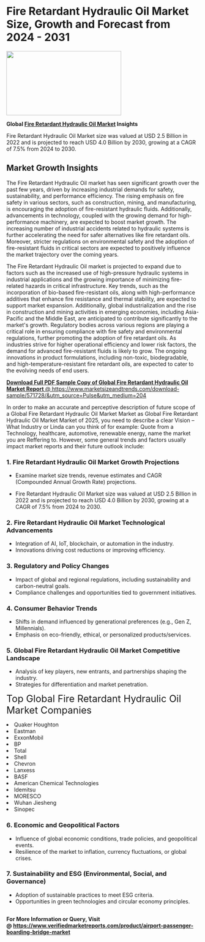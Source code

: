 <H1>Fire Retardant Hydraulic Oil Market Size, Growth and Forecast from 2024 - 2031</H1><img class="aligncenter size-medium wp-image-584254" src="https://thirdeyenews.in/wp-content/uploads/2024/09/Global-Market-Research-300x168.jpeg" alt="" width="300" height="168" /><p><strong>Global&nbsp;<a href="https://www.marketsizeandtrends.com/download-sample/571728/&amp;utm_source=Pulse&amp;utm_medium=204">Fire Retardant Hydraulic Oil Market</a> Insights</strong></p><p>Fire Retardant Hydraulic Oil Market size was valued at USD 2.5 Billion in 2022 and is projected to reach USD 4.0 Billion by 2030, growing at a CAGR of 7.5% from 2024 to 2030.</p><p><h2>Market Growth Insights</h2> <p>The Fire Retardant Hydraulic Oil market has seen significant growth over the past few years, driven by increasing industrial demands for safety, sustainability, and performance efficiency. The rising emphasis on fire safety in various sectors, such as construction, mining, and manufacturing, is encouraging the adoption of fire-resistant hydraulic fluids. Additionally, advancements in technology, coupled with the growing demand for high-performance machinery, are expected to boost market growth. The increasing number of industrial accidents related to hydraulic systems is further accelerating the need for safer alternatives like fire retardant oils. Moreover, stricter regulations on environmental safety and the adoption of fire-resistant fluids in critical sectors are expected to positively influence the market trajectory over the coming years.</p> <p><a href="#"></a></p> <p>The Fire Retardant Hydraulic Oil market is projected to expand due to factors such as the increased use of high-pressure hydraulic systems in industrial applications and the growing importance of minimizing fire-related hazards in critical infrastructure. Key trends, such as the incorporation of bio-based fire-resistant oils, along with high-performance additives that enhance fire resistance and thermal stability, are expected to support market expansion. Additionally, global industrialization and the rise in construction and mining activities in emerging economies, including Asia-Pacific and the Middle East, are anticipated to contribute significantly to the market's growth. Regulatory bodies across various regions are playing a critical role in ensuring compliance with fire safety and environmental regulations, further promoting the adoption of fire retardant oils. As industries strive for higher operational efficiency and lower risk factors, the demand for advanced fire-resistant fluids is likely to grow. The ongoing innovations in product formulations, including non-toxic, biodegradable, and high-temperature-resistant fire retardant oils, are expected to cater to the evolving needs of end users.</p> <p><a href="#"></p><p><span class=""><strong>Download Full PDF Sample Copy of Global Fire Retardant Hydraulic Oil Market Report</strong> @ <a href="https://www.marketsizeandtrends.com/download-sample/571728/&amp;utm_source=Pulse&amp;utm_medium=204" target="_blank">https://www.marketsizeandtrends.com/download-sample/571728/&amp;utm_source=Pulse&amp;utm_medium=204</a></span></p><p>In order to make an accurate and perceptive description of future scope of a Global&nbsp;Fire Retardant Hydraulic Oil Market Market as Global&nbsp;Fire Retardant Hydraulic Oil Market Market of 2025, you need to describe a clear Vision &ndash; What Industry or Linda can you think of for example: Quote from a Technology, healthcare, automotive, renewable energy, name the market you are Reffering to. However, some general trends and factors usually impact market reports and their future outlook include:</p><h3>1.&nbsp;<strong>Fire Retardant Hydraulic Oil Market Growth Projections</strong></h3><ul><li>Examine market size trends, revenue estimates and CAGR (Compounded Annual Growth Rate) projections.</li><li><p>Fire Retardant Hydraulic Oil Market size was valued at USD 2.5 Billion in 2022 and is projected to reach USD 4.0 Billion by 2030, growing at a CAGR of 7.5% from 2024 to 2030.</p></li></ul><h3>2.&nbsp;<strong>Fire Retardant Hydraulic Oil Market Technological Advancements</strong></h3><ul><li>Integration of AI, IoT, blockchain, or automation in the industry.</li><li>Innovations driving cost reductions or improving efficiency.</li></ul><h3>3.&nbsp;<strong>Regulatory and Policy Changes</strong></h3><ul><li>Impact of global and regional regulations, including sustainability and carbon-neutral goals.</li><li>Compliance challenges and opportunities tied to government initiatives.</li></ul><h3>4.&nbsp;<strong>Consumer Behavior Trends</strong></h3><ul><li>Shifts in demand influenced by generational preferences (e.g., Gen Z, Millennials).</li><li>Emphasis on eco-friendly, ethical, or personalized products/services.</li></ul><h3>5.&nbsp;<strong>Global Fire Retardant Hydraulic Oil Market Competitive Landscape</strong></h3><ul><li>Analysis of key players, new entrants, and partnerships shaping the industry.</li><li>Strategies for differentiation and market penetration.</li></ul><p data-pm-slice="1 1 []"><span style="color: inherit; font-family: inherit; font-size: 25px;">Top Global Fire Retardant Hydraulic Oil Market Companies</span></p><div class="" data-test-id=""><p><li>Quaker Houghton</li><li> Eastman</li><li> ExxonMobil</li><li> BP</li><li> Total</li><li> Shell</li><li> Chevron</li><li> Lanxess</li><li> BASF</li><li> American Chemical Technologies</li><li> Idemitsu</li><li> MORESCO</li><li> Wuhan Jiesheng</li><li> Sinopec</li></p></div><h3>6.&nbsp;<strong>Economic and Geopolitical Factors</strong></h3><ul><li>Influence of global economic conditions, trade policies, and geopolitical events.</li><li>Resilience of the market to inflation, currency fluctuations, or global crises.</li></ul><h3>7.&nbsp;<strong>Sustainability and ESG (Environmental, Social, and Governance)</strong></h3><ul><li>Adoption of sustainable practices to meet ESG criteria.</li><li>Opportunities in green technologies and circular economy principles.</li></ul><h2><strong style="font-size: 14px;">For More Information or Query, Visit @&nbsp;</strong><a style="background-color: #ffffff; font-size: 14px;" href="https://www.marketsizeandtrends.com/report/fire-retardant-hydraulic-oil-market/" target="_blank">https://www.verifiedmarketreports.com/product/airport-passenger-boarding-bridge-market</a></h2>
